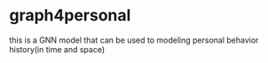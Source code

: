 # graph4personal
this is a GNN model that can be used to modeling personal behavior history(in time and space)
